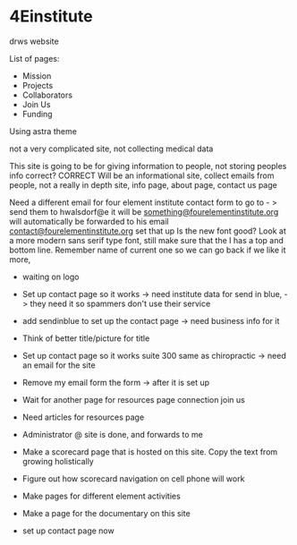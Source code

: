 # 4Einstitute
drws website

List of pages:
- Mission
- Projects
- Collaborators
- Join Us
- Funding

Using astra theme

not a very complicated site, 
not collecting medical data

This site is going to be for giving information to people, not storing peoples info correct? CORRECT
Will be an informational site, collect emails from people, not a really in depth site, info page, about page, contact us page

Need a different email for four element institute contact form to go to - > send them to  hwalsdorf@e it will be something@fourelementinstitute.org will automatically be forwarded to his email contact@fourelementinstitute.org set that up
Is the new font good? Look at a more modern sans serif type font, still make sure that the I has a top and bottom line. Remember name of current one so we can go back if we like it more, 

- waiting on logo
- Set up contact page so it works -> need institute data for send in blue, -> they need it so spammers don't use their service

- add sendinblue to set up the contact page -> need business info for it 


- Think of better title/picture for title
- Set up contact page so it works suite 300 same as chiropractic -> need an email for the site
- Remove my email form the form -> after it is set up
- Wait for another page for resources page connection join us 
- Need articles for resources page


- Administrator @ site is done, and forwards to me
- Make a scorecard page that is hosted on this site. Copy the text from growing holistically 
- Figure out how scorecard navigation on cell phone will work
- Make pages for different element activities
- Make a page for the documentary on this site
- set up contact page now
